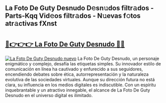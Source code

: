 ## La Foto De Guty Desnudo D𝚎sn𝚞dos filtr𝚊dos - Parts-Kqq Vid𝚎os filtr𝚊dos - N𝚞evas f𝚘tos atr𝚊ctivas fXnst

# <h2><a href="http://mb1kog.tromn.icu/?c=La+Foto+De+Guty+Desnudo">🔗👉👉👉 La Foto De Guty Desnudo 🔗🔗</a></h2>

[![La Foto De Guty Desnudo nuevo](https://i.imgur.com/pEAQMta.gif)](http://mb1kog.tromn.icu/?c=La+Foto+De+Guty+Desnudo)
La Foto De Guty Desnudo, un personaje enigmático y complejo, desafía las etiquetas simples. Su innovador estilo de comunicación en línea ha cautivado y enfurecido a sus seguidores, encendiendo debates sobre ética, autorrepresentación y la naturaleza evolutiva de las sociedades virtuales. Aunque su dirección futura no está clara, su influencia en los medios digitales es indiscutible. Con un espíritu inquebrantable y un atractivo innegable, el alcance de La Foto De Guty Desnudo en el universo digital es ilimitado.
